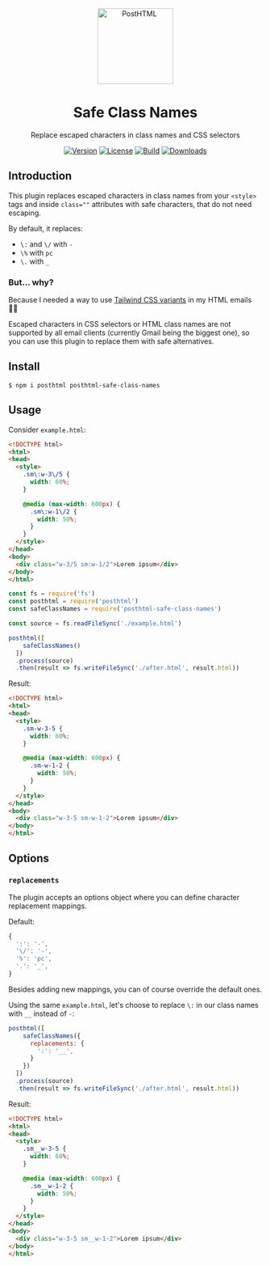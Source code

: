 <div align="center">
  <img width="150" height="150" title="PostHTML" src="https://posthtml.github.io/posthtml/logo.svg">
  <h1>Safe Class Names</h1>
  <p>Replace escaped characters in class names and CSS selectors</p>

  [![Version][npm-version-shield]][npm]
  [![License][license-shield]][license]
  [![Build][travis-ci-shield]][travis-ci]
  [![Downloads][npm-stats-shield]][npm-stats]
</div>

## Introduction

This plugin replaces escaped characters in class names from your `<style>` tags and inside `class=""` attributes with safe characters, that do not need escaping.

By default, it replaces:

- `\:` and `\/` with `-`
- `\%` with `pc`
- `\.` with `_`


### But... why?

Because I needed a way to use [Tailwind CSS variants](https://tailwindcss.com/docs/configuring-variants) in my HTML emails 🤷‍♂️

Escaped characters in CSS selectors or HTML class names are not supported by all email clients (currently Gmail being the biggest one), so you can use this plugin to replace them with safe alternatives.

## Install

```
$ npm i posthtml posthtml-safe-class-names
```

## Usage

Consider `example.html`:

```html
<!DOCTYPE html>
<html>
<head>
  <style>
    .sm\:w-3\/5 {
      width: 60%;
    }

    @media (max-width: 600px) {
      .sm\:w-1\/2 {
        width: 50%;
      }
    }
  </style>
</head>
<body>
  <div class="w-3/5 sm:w-1/2">Lorem ipsum</div>
</body>
</html>
```

```js
const fs = require('fs')
const posthtml = require('posthtml')
const safeClassNames = require('posthtml-safe-class-names')

const source = fs.readFileSync('./example.html')

posthtml([
    safeClassNames()
  ])
  .process(source)
  .then(result => fs.writeFileSync('./after.html', result.html))
```

Result:

```html
<!DOCTYPE html>
<html>
<head>
  <style>
    .sm-w-3-5 {
      width: 60%;
    }

    @media (max-width: 600px) {
      .sm-w-1-2 {
        width: 50%;
      }
    }
  </style>
</head>
<body>
  <div class="w-3-5 sm-w-1-2">Lorem ipsum</div>
</body>
</html>
```

## Options

### `replacements`

The plugin accepts an options object where you can define character replacement mappings.

Default:

```js
{
  ':': '-',
  '\/': '-',
  '%': 'pc',
  '.': '_',
}
```

Besides adding new mappings, you can of course override the default ones.

Using the same `example.html`, let's choose to replace `\:` in our class names with `__` instead of `-`:

```js
posthtml([
    safeClassNames({
      replacements: {
        ':': '__',
      }
    })
  ])
  .process(source)
  .then(result => fs.writeFileSync('./after.html', result.html))
```

Result:

```html
<!DOCTYPE html>
<html>
<head>
  <style>
    .sm__w-3-5 {
      width: 60%;
    }

    @media (max-width: 600px) {
      .sm__w-1-2 {
        width: 50%;
      }
    }
  </style>
</head>
<body>
  <div class="w-3-5 sm__w-1-2">Lorem ipsum</div>
</body>
</html>
```

[npm]: https://www.npmjs.com/package/posthtml-safe-class-names
[npm-version-shield]: https://img.shields.io/npm/v/posthtml-safe-class-names.svg
[npm-stats]: http://npm-stat.com/charts.html?package=posthtml-safe-class-names
[npm-stats-shield]: https://img.shields.io/npm/dt/posthtml-safe-class-names.svg
[travis-ci]: https://travis-ci.org/cossssmin/posthtml-safe-class-names/
[travis-ci-shield]: https://img.shields.io/travis/cossssmin/posthtml-safe-class-names/master.svg
[license]: ./LICENSE
[license-shield]: https://img.shields.io/npm/l/posthtml-safe-class-names.svg
